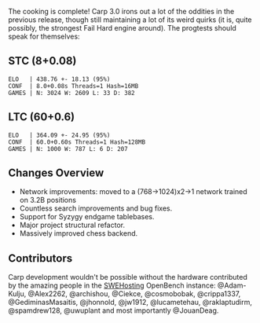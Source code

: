 
The cooking is complete!
Carp 3.0 irons out a lot of the oddities in the previous release, though still maintaining a lot of
its weird quirks (it is, quite possibly, the strongest Fail Hard engine around). The progtests should
speak for themselves:

## STC (8+0.08)

```
ELO   | 438.76 +- 18.13 (95%)
CONF  | 8.0+0.08s Threads=1 Hash=16MB
GAMES | N: 3024 W: 2609 L: 33 D: 382
```

## LTC (60+0.6)

```
ELO   | 364.09 +- 24.95 (95%)
CONF  | 60.0+0.60s Threads=1 Hash=128MB
GAMES | N: 1000 W: 787 L: 6 D: 207
```

## Changes Overview

* Network improvements: moved to a (768->1024)x2->1 network trained on 3.2B positions
* Countless search improvements and bug fixes.
* Support for Syzygy endgame tablebases.
* Major project structural refactor.
* Massively improved chess backend.

## Contributors

Carp development wouldn't be possible without the hardware contributed by the amazing people in the
[SWEHosting](https://chess.swehosting.se/index/) OpenBench instance: @Adam-Kulju, @Alex2262, @archishou,
@Ciekce, @cosmobobak, @crippa1337, @GediminasMasaitis, @jhonnold, @jw1912, @lucametehau, @raklaptudirm,
@spamdrew128, @uwuplant and most importantly @JouanDeag.